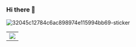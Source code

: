 ### Hi there 👋

![32045c12784c6ac898974e115994bb69-sticker](https://user-images.githubusercontent.com/58847828/220989455-951ec2c0-7fa4-4b96-8105-959178e6c4db.png)


<table>
  <tr>
    <td valign="top"><img src="https://github-readme-stats.vercel.app/api?username=tesddev&show_icons=true&title_color=ffffff&icon_color=34abeb&text_color=ffffff&bg_color=000000"/></td>
  </tr>
</table>
